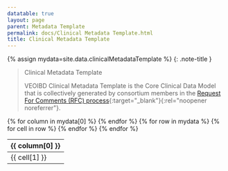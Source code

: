 ```yaml
---
datatable: true
layout: page
parent: Metadata Template
permalink: docs/Clinical Metadata Template.html
title: Clinical Metadata Template
---
```


{% assign mydata=site.data.clinicalMetadataTemplate %} 
{: .note-title } 
>Clinical Metadata Template
>
>VEOIBD Clinical Metadata Template is the Core Clinical Data Model that is collectively generated by consortium members in the [Request For Comments (RFC) process](https://docs.google.com/document/d/1yN6TlK2VGP-vKvW5E8wucLjKQq769xoz4QW5OjgR29k/edit#){:target="_blank"}{:rel="noopener noreferrer"}.
<table id="myTable" class="display" style="width:100%">
    <thead>
    {% for column in mydata[0] %}
        <th>{{ column[0] }}</th>
    {% endfor %}
    </thead>
    <tbody>
    {% for row in mydata %}
        <tr>
        {% for cell in row %}
            <td>{{ cell[1] }}</td>
        {% endfor %}
        </tr>
    {% endfor %}
    </tbody>
</table>

<script type="text/javascript">
  var pages = ['analysisType', 'libraryPreparationMethod', 'referenceSet', 'libraryType', 'nucleicAcidSource', 'libraryPrep', 'isStranded', 'readStrandOrigin', 'runType', 'cellViability', 'specimenIDSource', 'volumeUnit', 'dataType', 'diagnosisCategory', 'assay', 'biopsyLocation', 'sampleType', 'sampleKey', 'biopsyInflammationStatus', 'platform', 'sampleTissueType', 'sampleStatus', 'dataSubtype', 'preservationMethod', 'fileFormat', 'shippingVendor', 'fundingSource', 'resourceType', 'metadataType', 'birthCountry', 'genomicSex', 'siblingType', 'diseaseActivityBehavior', 'GIPhenotype', 'participantRole', 'diseaseActivityLocation', 'site', 'sex', 'upperDiseaseType', 'ethnicity', 'race'];
  $('#myTable').DataTable({
    responsive: {
        details: {
            display: $.fn.dataTable.Responsive.display.modal( {
                header: function ( row ) {
                    var data = row.data();
                    return 'Details for '+data[0]+' ';
                }
            } ),
            renderer: $.fn.dataTable.Responsive.renderer.tableAll({
                tableClass: "table"
            })
        }
    },
   "deferRender": true,
   "columnDefs": [
      { 
         targets: 0,
         render : function(data, type, row, meta){
            if(type === 'display' & $.inArray( data, pages) != -1){
               return $('<a>')
                  .attr('href',row[7]+'/'+data)
                  .text(data)
                  .wrap('<div></div>')
                  .parent()
                  .html();} 
             else {
               return data;
            }
         }
      },
      {
        targets: [6,7],
          render : function(data, type, row, meta){
         if(type === 'display' & data != 'Sage Bionetworks'){
            return $('<a>')
               .attr('href', data)
               .text(data)
               .wrap('<div></div>')
               .parent()
               .html();} 
         if(type === 'display' & data == 'Sage Bionetworks'){
             return $('<a>')
                .attr('href', 'https://sagebionetworks.org/')
                .text(data)
                .wrap('<div></div>')
                .parent()
                .html();
         
         } else {
            return data;
         }
      }
   }
   ]
});
</script>